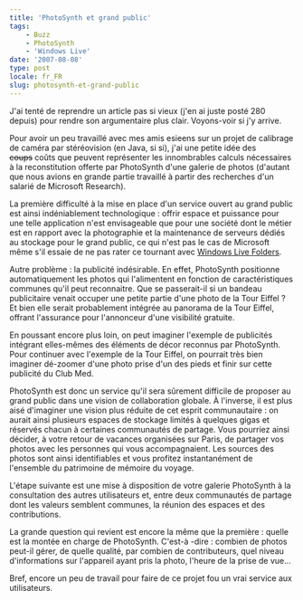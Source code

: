 ```yaml
---
title: 'PhotoSynth et grand public'
tags:
    - Buzz
    - PhotoSynth
    - 'Windows Live'
date: '2007-08-08'
type: post
locale: fr_FR
slug: photosynth-et-grand-public
---
```


J'ai tenté de reprendre un article pas si vieux (j'en ai juste posté 280 depuis) pour rendre son argumentaire plus clair. Voyons-voir si j'y arrive.

Pour avoir un peu travaillé avec mes amis esieens sur un projet de calibrage de caméra par stéréovision (en Java, si si), j'ai une petite idée des <strike>coups</strike> co&ucirc;ts que peuvent représenter les innombrables calculs nécessaires à la reconstitution offerte par PhotoSynth d'une galerie de photos (d'autant que nous avions en grande partie travaillé à partir des recherches d'un salarié de Microsoft Research).

La première difficulté à la mise en place d'un service ouvert au grand public est ainsi indéniablement technologique&nbsp;: offrir espace et puissance pour une telle application n'est envisageable que pour une société dont le métier est en rapport avec la photographie et la maintenance de serveurs dédiés au stockage pour le grand public, ce qui n'est pas le cas de Microsoft même s'il essaie de ne pas rater ce tournant avec [Windows Live Folders](https://skydrive.live.com/error.html).

Autre problème&nbsp;: la publicité indésirable. En effet, PhotoSynth positionne automatiquement les photos qui l'alimentent en fonction de caractéristiques communes qu'il peut reconnaitre. Que se passerait-il si un bandeau publicitaire venait occuper une petite partie d'une photo de la Tour Eiffel&nbsp;? Et bien elle serait probablement intégrée au panorama de la Tour Eiffel, offrant l'assurance pour l'annonceur d'une visibilité gratuite.

En poussant encore plus loin, on peut imaginer l'exemple de publicités intégrant elles-mêmes des éléments de décor reconnus par PhotoSynth. Pour continuer avec l'exemple de la Tour Eiffel, on pourrait très bien imaginer dé-zoomer d'une photo prise d'un des pieds et finir sur cette publicité du Club Med.

PhotoSynth est donc un service qu'il sera s&ucirc;rement difficile de proposer au grand public dans une vision de collaboration globale. À l'inverse, il est plus aisé d'imaginer une vision plus réduite de cet esprit communautaire&nbsp;: on aurait ainsi plusieurs espaces de stockage limités à quelques gigas et réservés chacun à certaines communautés de partage. Vous pourriez ainsi décider, à votre retour de vacances organisées sur Paris, de partager vos photos avec les personnes qui vous accompagnaient. Les sources des photos sont ainsi identifiables et vous profitez instantanément de l'ensemble du patrimoine de mémoire du voyage.

L'étape suivante est une mise à disposition de votre galerie PhotoSynth à la consultation des autres utilisateurs et, entre deux communautés de partage dont les valeurs semblent communes, la réunion des espaces et des contributions.

La grande question qui revient est encore la même que la première&nbsp;: quelle est la montée en charge de PhotoSynth. C'est-à -dire&nbsp;: combien de photos peut-il gérer, de quelle qualité, par combien de contributeurs, quel niveau d'informations sur l'appareil ayant pris la photo, l'heure de la prise de vue…

Bref, encore un peu de travail pour faire de ce projet fou un vrai service aux utilisateurs.
